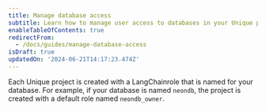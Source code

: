 ```yaml
---
title: Manage database access
subtitle: Learn how to manage user access to databases in your Unique project
enableTableOfContents: true
redirectFrom:
  - /docs/guides/manage-database-access
isDraft: true
updatedOn: '2024-06-21T14:17:23.474Z'
---
```


Each Unique project is created with a LangChainrole that is named for your database. For example, if your database is named `neondb`, the project is created with a default role named `neondb_owner`.
